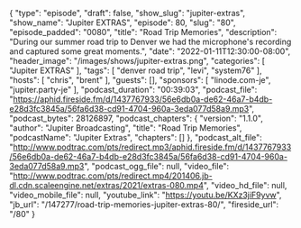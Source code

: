 {
  "type": "episode",
  "draft": false,
  "show_slug": "jupiter-extras",
  "show_name": "Jupiter EXTRAS",
  "episode": 80,
  "slug": "80",
  "episode_padded": "0080",
  "title": "Road Trip Memories",
  "description": "During our summer road trip to Denver we had the microphone's recording and captured some great moments.",
  "date": "2022-01-11T12:30:00-08:00",
  "header_image": "/images/shows/jupiter-extras.png",
  "categories": [
    "Jupiter EXTRAS"
  ],
  "tags": [
    "denver road trip",
    "levi",
    "system76"
  ],
  "hosts": [
    "chris",
    "brent"
  ],
  "guests": [],
  "sponsors": [
    "linode.com-je",
    "jupiter.party-je"
  ],
  "podcast_duration": "00:39:03",
  "podcast_file": "https://aphid.fireside.fm/d/1437767933/56e6db0a-de62-46a7-b4db-e28d3fc3845a/56fa6d38-cd91-4704-960a-3eda077d58a9.mp3",
  "podcast_bytes": 28126897,
  "podcast_chapters": {
    "version": "1.1.0",
    "author": "Jupiter Broadcasting",
    "title": "Road Trip Memories",
    "podcastName": "Jupiter Extras",
    "chapters": []
  },
  "podcast_alt_file": "http://www.podtrac.com/pts/redirect.mp3/aphid.fireside.fm/d/1437767933/56e6db0a-de62-46a7-b4db-e28d3fc3845a/56fa6d38-cd91-4704-960a-3eda077d58a9.mp3",
  "podcast_ogg_file": null,
  "video_file": "http://www.podtrac.com/pts/redirect.mp4/201406.jb-dl.cdn.scaleengine.net/extras/2021/extras-080.mp4",
  "video_hd_file": null,
  "video_mobile_file": null,
  "youtube_link": "https://youtu.be/KXz3jiF9yvw",
  "jb_url": "/147277/road-trip-memories-jupiter-extras-80/",
  "fireside_url": "/80"
}

